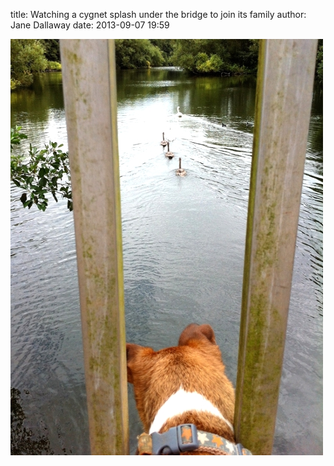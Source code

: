 
title: Watching a cygnet splash under the bridge to join its family
author: Jane Dallaway
date: 2013-09-07 19:59

<div><a href="/media/Btp_photo.JPG"><img src="/media/Btp_thumb_photo.JPG" width="500" height="666"/></a></div>



 
      